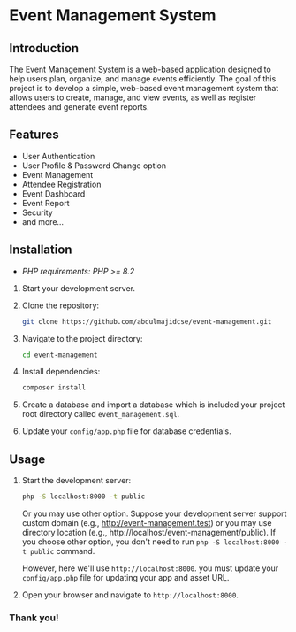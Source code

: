 # Event Management System

## Introduction
The Event Management System is a web-based application designed to help users plan, organize, and manage events efficiently. The goal of this project is to develop a simple, web-based event management system that allows users to create, manage, and view events, as well as register attendees and generate event reports.

## Features
- User Authentication
- User Profile & Password Change option
- Event Management
- Attendee Registration
- Event Dashboard
- Event Report
- Security
- and more...

## Installation
- *PHP requirements: PHP >= 8.2*

1. Start your development server.

2. Clone the repository:
    ```bash
    git clone https://github.com/abdulmajidcse/event-management.git
    ```
3. Navigate to the project directory:
    ```bash
    cd event-management
    ```
4. Install dependencies:
    ```bash
    composer install
    ```
5. Create a database and import a database which is included your project root directory called `event_management.sql`.

6. Update your `config/app.php` file for database credentials.

## Usage
1. Start the development server:
    ```bash
    php -S localhost:8000 -t public
    ```

    Or you may use other option. Suppose your development server support custom domain (e.g., http://event-management.test) or you may use directory location (e.g., http://localhost/event-management/public). If you choose other option, you don't need to run `php -S localhost:8000 -t public` command.

    However, here we'll use `http://localhost:8000`. you must update your `config/app.php` file for updating your app and asset URL.

2. Open your browser and navigate to `http://localhost:8000`.

### Thank you!